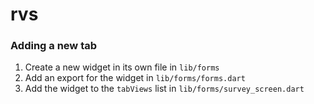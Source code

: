 # rvs

### Adding a new tab

1. Create a new widget in its own file in `lib/forms`
2. Add an export for the widget in `lib/forms/forms.dart`
3. Add the widget to the `tabViews` list in `lib/forms/survey_screen.dart` 
